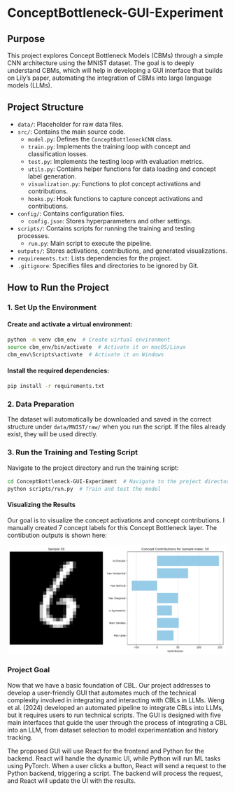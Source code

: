 # ConceptBottleneck-GUI-Experiment

## Purpose
This project explores Concept Bottleneck Models (CBMs) through a simple CNN architecture using the MNIST dataset. The goal is to deeply understand CBMs, which will help in developing a GUI interface that builds on Lily’s paper, automating the integration of CBMs into large language models (LLMs).

## Project Structure
- `data/`: Placeholder for raw data files.
- `src/`: Contains the main source code.
  - `model.py`: Defines the `ConceptBottleneckCNN` class.
  - `train.py`: Implements the training loop with concept and classification losses.
  - `test.py`: Implements the testing loop with evaluation metrics.
  - `utils.py`: Contains helper functions for data loading and concept label generation.
  - `visualization.py`: Functions to plot concept activations and contributions.
  - `hooks.py`: Hook functions to capture concept activations and contributions.
- `config/`: Contains configuration files.
  - `config.json`: Stores hyperparameters and other settings.
- `scripts/`: Contains scripts for running the training and testing processes.
  - `run.py`: Main script to execute the pipeline.
- `outputs/`: Stores activations, contributions, and generated visualizations.
- `requirements.txt`: Lists dependencies for the project.
- `.gitignore`: Specifies files and directories to be ignored by Git.

## How to Run the Project

### 1. Set Up the Environment
#### Create and activate a virtual environment:
```bash
python -m venv cbm_env  # Create virtual environment
source cbm_env/bin/activate  # Activate it on macOS/Linux
cbm_env\Scripts\activate  # Activate it on Windows
```

#### Install the required dependencies:
```bash
pip install -r requirements.txt
```


### 2. Data Preparation
The dataset will automatically be downloaded and saved in the correct structure under `data/MNIST/raw/` when you run the script. If the files already exist, they will be used directly.

### 3. Run the Training and Testing Script
Navigate to the project directory and run the training script:

```bash
cd ConceptBottleneck-GUI-Experiment  # Navigate to the project directory
python scripts/run.py  # Train and test the model
```

#### Visualizing the Results
Our goal is to visualize the concept activations and concept contributions. I manually created 7 concept labels for this Concept Bottleneck layer. The contibution outputs is shown here:

![Project Structure](images/contributions.png)

### Project Goal
Now that we have a basic foundation of CBL. Our project addresses to develop a user-friendly GUI that automates much of the technical complexity involved in integrating and interacting with CBLs in LLMs. Weng et al. (2024) developed an automated pipeline to integrate CBLs into LLMs, but it  requires users to run technical scripts. The GUI is designed with five main interfaces that guide the user through the process of integrating a CBL into an LLM, from dataset selection to model experimentation and history tracking.


The proposed GUI will use React for the frontend and Python for the backend. React will handle the dynamic UI, while Python will run ML tasks using PyTorch. When a user clicks a button, React will send a request to the Python backend, triggering a script. The backend will process the request, and React will update the UI with the results.







